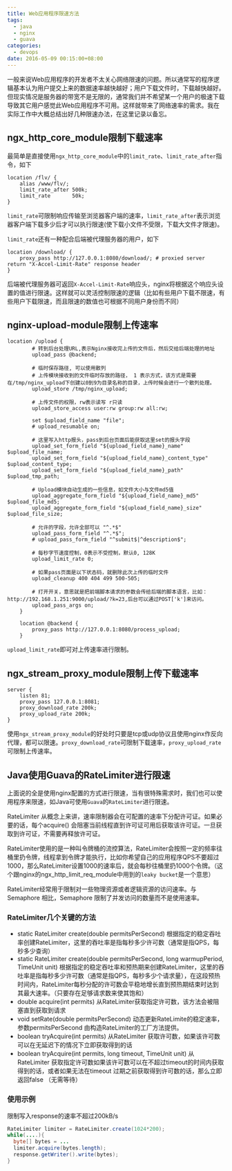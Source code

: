 ```yaml
---
title: Web应用程序限速方法
tags:
  - java
  - nginx
  - guava
categories:
  - devops
date: 2016-05-09 00:15:00+08:00
---
```

一般来说Web应用程序的开发者不太关心网络限速的问题。所以通常写的程序逻辑基本认为用户提交上来的数据速率越快越好；用户下载文件时，下载越快越好。但现实情况是服务器的带宽不是无限的，通常我们并不希望某一个用户的极速下载导致其它用户感觉此Web应用程序不可用。这样就带来了网络速率的需求。我在实际工作中大概总结出好几种限速办法，在这里记录以备忘。

## ngx_http_core_module限制下载速率

最简单是直接使用`ngx_http_core_module`中的`limit_rate`、`limit_rate_after`指令，如下

```
location /flv/ {
    alias /www/flv/;
    limit_rate_after 500k;
    limit_rate       50k;
}
```

`limit_rate`可限制响应传输至浏览器客户端的速率，`limit_rate_after`表示浏览器客户端下载多少后才可以执行限速(使下载小文件不受限，下载大文件才限速)。

`limit_rate`还有一种配合后端被代理服务器的用户，如下

```
location /download/ {
    proxy_pass http://127.0.0.1:8080/download/; # proxied server return "X-Accel-Limit-Rate" response header
}
```

后端被代理服务器可返回`X-Accel-Limit-Rate`响应头，nginx将根据这个响应头设置的值进行限速。这样就可以灵活控制限速的逻辑（比如有些用户下载不限速，有些用户下载限速，而且限速的数值也可根据不同用户身份而不同）

## nginx-upload-module限制上传速率

```
location /upload {
        # 转到后台处理URL,表示Nginx接收完上传的文件后，然后交给后端处理的地址
        upload_pass @backend;

        # 临时保存路径, 可以使用散列
        # 上传模块接收到的文件临时存放的路径， 1 表示方式，该方式是需要在/tmp/nginx_upload下创建以0到9为目录名称的目录，上传时候会进行一个散列处理。
        upload_store /tmp/nginx_upload;

        # 上传文件的权限，rw表示读写 r只读
        upload_store_access user:rw group:rw all:rw;

        set $upload_field_name "file";
        # upload_resumable on;

        # 这里写入http报头，pass到后台页面后能获取这里set的报头字段
        upload_set_form_field "${upload_field_name}_name" $upload_file_name;
        upload_set_form_field "${upload_field_name}_content_type" $upload_content_type;
        upload_set_form_field "${upload_field_name}_path" $upload_tmp_path;

        # Upload模块自动生成的一些信息，如文件大小与文件md5值
        upload_aggregate_form_field "${upload_field_name}_md5" $upload_file_md5;
        upload_aggregate_form_field "${upload_field_name}_size" $upload_file_size;

        # 允许的字段，允许全部可以 "^.*$"
        upload_pass_form_field "^.*$";
        # upload_pass_form_field "^submit$|^description$";

        # 每秒字节速度控制，0表示不受控制，默认0, 128K
        upload_limit_rate 0;

        # 如果pass页面是以下状态码，就删除此次上传的临时文件
        upload_cleanup 400 404 499 500-505;

        # 打开开关，意思就是把前端脚本请求的参数会传给后端的脚本语言，比如：http://192.168.1.251:9000/upload/?k=23,后台可以通过POST['k']来访问。
        upload_pass_args on;
    }

    location @backend {
        proxy_pass http://127.0.0.1:8080/process_upload;
    }
```

`upload_limit_rate`即可对上传速率进行限制。

## ngx_stream_proxy_module限制上传下载速率

```
server {
    listen 81;
    proxy_pass 127.0.0.1:8081;
    proxy_download_rate 200k;
    proxy_upload_rate 200k;
}
```

使用`ngx_stream_proxy_module`的好处时只要是tcp或udp协议且使用nginx作反向代理，都可以限速。`proxy_download_rate`可限制下载速率，`proxy_upload_rate`可限制上传速率。

## Java使用Guava的RateLimiter进行限速

上面说的全是使用nginx配置的方式进行限速，当有很特殊需求时，我们也可以使用程序来限速，如Java可使用`Guava`的`RateLimiter`进行限速。

RateLimiter 从概念上来讲，速率限制器会在可配置的速率下分配许可证。如果必要的话，每个acquire() 会阻塞当前线程直到许可证可用后获取该许可证。一旦获取到许可证，不需要再释放许可证。

RateLimiter使用的是一种叫令牌桶的流控算法，RateLimiter会按照一定的频率往桶里扔令牌，线程拿到令牌才能执行，比如你希望自己的应用程序QPS不要超过1000，那么RateLimiter设置1000的速率后，就会每秒往桶里扔1000个令牌。（这个跟nginx的ngx_http_limit_req_module中用到的`leaky bucket`是一个意思）

RateLimiter经常用于限制对一些物理资源或者逻辑资源的访问速率。与Semaphore 相比，Semaphore 限制了并发访问的数量而不是使用速率。

### RateLimiter几个关键的方法

* static RateLimiter create(double permitsPerSecond) 根据指定的稳定吞吐率创建RateLimiter，这里的吞吐率是指每秒多少许可数（通常是指QPS，每秒多少查询）
* static RateLimiter create(double permitsPerSecond, long warmupPeriod, TimeUnit unit) 根据指定的稳定吞吐率和预热期来创建RateLimiter，这里的吞吐率是指每秒多少许可数（通常是指QPS，每秒多少个请求量），在这段预热时间内，RateLimiter每秒分配的许可数会平稳地增长直到预热期结束时达到其最大速率。（只要存在足够请求数来使其饱和）
* double acquire(int permits) 从RateLimiter获取指定许可数，该方法会被阻塞直到获取到请求
* void setRate(double permitsPerSecond) 动态更新RateLimite的稳定速率，参数permitsPerSecond 由构造RateLimiter的工厂方法提供。
* boolean tryAcquire(int permits) 从RateLimiter 获取许可数，如果该许可数可以在无延迟下的情况下立即获取得到的话
* boolean tryAcquire(int permits, long timeout, TimeUnit unit) 从RateLimiter 获取指定许可数如果该许可数可以在不超过timeout的时间内获取得到的话，或者如果无法在timeout 过期之前获取得到许可数的话，那么立即返回false （无需等待）

### 使用示例

限制写入response的速率不超过200kB/s

```java
RateLimiter limiter = RateLimiter.create(1024*200);
while(....){
  byte[] bytes = ...
  limiter.acquire(bytes.length);
  response.getWriter().write(bytes);
}
```


